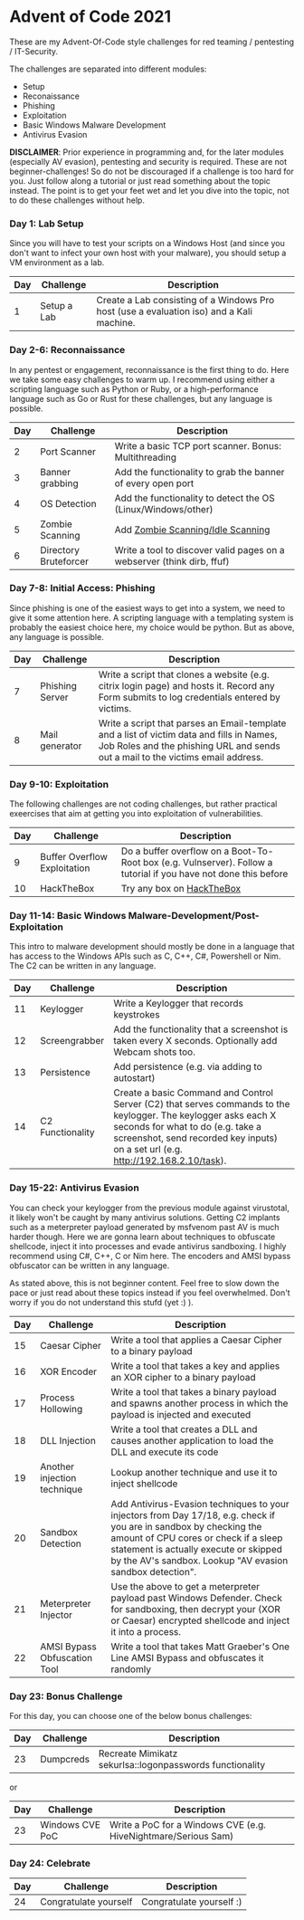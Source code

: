 # Advent of Code 2021

These are my Advent-Of-Code style challenges for red teaming / pentesting / IT-Security. 

The challenges are separated into different modules:
* Setup
* Reconaissance
* Phishing
* Exploitation
* Basic Windows Malware Development
* Antivirus Evasion

**DISCLAIMER**: Prior experience in programming and, for the later modules (especially AV evasion), pentesting and security is required. These are not beginner-challenges! So do not be discouraged if a challenge is too hard for you. Just follow along a tutorial or just read something about the topic instead. The point is to get your feet wet and let you dive into the topic, not to do these challenges without help.

### Day 1: Lab Setup

Since you will have to test your scripts on a Windows Host (and since you don't want to infect your own host with your malware), you should setup a VM environment as a lab.

Day | Challenge | Description 
---|---|---
1 | Setup a Lab | Create a Lab consisting of a Windows Pro host (use a evaluation iso) and a Kali machine.

### Day 2-6: Reconnaissance

In any pentest or engagement, reconnaissance is the first thing to do. Here we take some easy challenges to warm up. I recommend using either a scripting language such as Python or Ruby, or a high-performance language such as Go or Rust for these challenges, but any language is possible.

Day | Challenge | Description
---|---|---
2 | Port Scanner | Write a basic TCP port scanner. Bonus: Multithreading 
3 | Banner grabbing | Add the functionality to grab the banner of every open port 
4 | OS Detection | Add the functionality to detect the OS (Linux/Windows/other) 
5 | Zombie Scanning | Add [Zombie Scanning/Idle Scanning](https://nmap.org/book/idlescan.html) 
6 | Directory Bruteforcer | Write a tool to discover valid pages on a webserver (think dirb, ffuf) 

### Day 7-8: Initial Access: Phishing

Since phishing is one of the easiest ways to get into a system, we need to give it some attention here. A scripting language with a templating system is probably the easiest choice here, my choice would be python. But as above, any language is possible.

Day | Challenge | Description
---|---|---
7 | Phishing Server | Write a script that clones a website (e.g. citrix login page) and hosts it. Record any Form submits to log credentials entered by victims. 
8 | Mail generator | Write a script that parses an Email-template and a list of victim data and fills in Names, Job Roles and the phishing URL and sends out a mail to the victims email address.

### Day 9-10: Exploitation

The following challenges are not coding challenges, but rather practical exeercises that aim at getting you into exploitation of vulnerabilities.

Day | Challenge | Description 
---|---|---
9 | Buffer Overflow Exploitation | Do a buffer overflow on a Boot-To-Root box (e.g. Vulnserver). Follow a tutorial if you have not done this before 
10 | HackTheBox | Try any box on [HackTheBox](https://www.hackthebox.eu)

### Day 11-14: Basic Windows Malware-Development/Post-Exploitation

This intro to malware development should mostly be done in a language that has access to the Windows APIs such as C, C++, C#, Powershell or Nim. The C2 can be written in any language.

Day | Challenge | Description
---|---|---
11 | Keylogger | Write a Keylogger that records keystrokes
12 | Screengrabber | Add the functionality that a screenshot is taken every X seconds. Optionally add Webcam shots too.
13 | Persistence | Add persistence (e.g. via adding to autostart)
14 | C2 Functionality | Create a basic Command and Control Server (C2) that serves commands to the keylogger. The keylogger asks each X seconds for what to do (e.g. take a screenshot, send recorded key inputs) on a set url (e.g. http://192.168.2.10/task).

### Day 15-22: Antivirus Evasion

You can check your keylogger from the previous module against virustotal, it likely won't be caught by many antivirus solutions. Getting C2 implants such as a meterpreter payload generated by msfvenom past AV is much harder though. Here we are gonna learn about techniques to obfuscate shellcode, inject it into processes and evade antivirus sandboxing. I highly recommend using C#, C++, C or Nim here. The encoders and AMSI bypass obfuscator can be written in any language.

As stated above, this is not beginner content. Feel free to slow down the pace or just read about these topics instead if you feel overwhelmed. Don't worry if you do not understand this stufd (yet :) ).

Day | Challenge | Description 
---|---|---
15 | Caesar Cipher | Write a tool that applies a Caesar Cipher to a binary payload 
16 | XOR Encoder | Write a tool that takes a key and applies an XOR cipher to a binary payload 
17 | Process Hollowing | Write a tool that takes a binary payload and spawns another process in which the payload is injected and executed 
18 | DLL Injection | Write a tool that creates a DLL and causes another application to load the DLL and execute its code
19 | Another injection technique | Lookup another technique and use it to inject shellcode
20 | Sandbox Detection | Add Antivirus-Evasion techniques to your injectors from Day 17/18, e.g. check if you are in sandbox by checking the amount of CPU cores or check if a sleep statement is actually execute or skipped by the AV's sandbox. Lookup "AV evasion sandbox detection".
21 | Meterpreter Injector | Use the above to get a meterpreter payload past Windows Defender. Check for sandboxing, then decrypt your (XOR or Caesar) encrypted shellcode and inject it into a process.
22 | AMSI Bypass Obfuscation Tool | Write a tool that takes Matt Graeber's One Line AMSI Bypass and obfuscates it randomly

### Day 23: Bonus Challenge

For this day, you can choose one of the below bonus challenges:

Day | Challenge | Description 
---|---|---
23 | Dumpcreds | Recreate Mimikatz sekurlsa::logonpasswords functionality

or

Day | Challenge | Description 
---|---|---
23 | Windows CVE PoC | Write a PoC for a Windows CVE (e.g. HiveNightmare/Serious Sam)

### Day 24: Celebrate

Day | Challenge | Description 
---|---|---
24 | Congratulate yourself | Congratulate yourself :)

